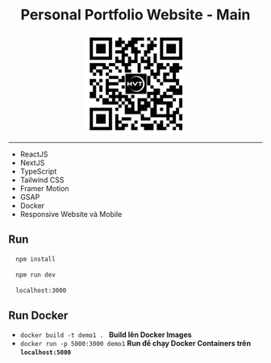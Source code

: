<div align="center">
  <h1>Personal Portfolio Website - Main</h1>   
</div>   

<div align="center">
<img src="./public/qr.png" alt="QR Code" width="200" />
</div>  

<hr/>

- ReactJS  
- NextJS
- TypeScript 
- Tailwind CSS 
- Framer Motion  
- GSAP
- Docker
- Responsive Website và Mobile 
  
## Run

```bash
  npm install
```
```bash
  npm run dev
```
```bash
  localhost:3000
```

## Run Docker
 
- `docker build -t demo1 . ` **Build lên Docker Images**
- `docker run -p 5000:3000 demo1` **Run để chạy Docker Containers trên `localhost:5000`**
